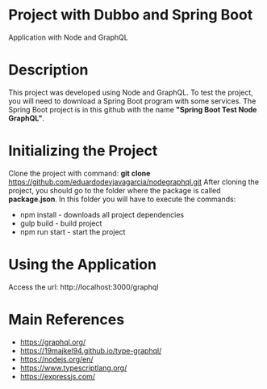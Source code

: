 # Project with Dubbo and Spring Boot
Application with Node and GraphQL

# Description
This project was developed using Node and GraphQL. To test the project, you will need to download a Spring Boot program with some services. The Spring Boot project is in this github with the name **"Spring Boot Test Node GraphQL"**.

# Initializing the Project
Clone the project with command: **git clone** https://github.com/eduardodevjavagarcia/nodegraphql.git
After cloning the project, you should go to the folder where the package is called **package.json**. In this folder you will have to execute the commands:
- npm install - downloads all project dependencies
- gulp build - build project
- npm run start - start the project

# Using the Application
Access the url: http://localhost:3000/graphql

# Main References
- https://graphql.org/
- https://19majkel94.github.io/type-graphql/
- https://nodejs.org/en/
- https://www.typescriptlang.org/
- https://expressjs.com/
